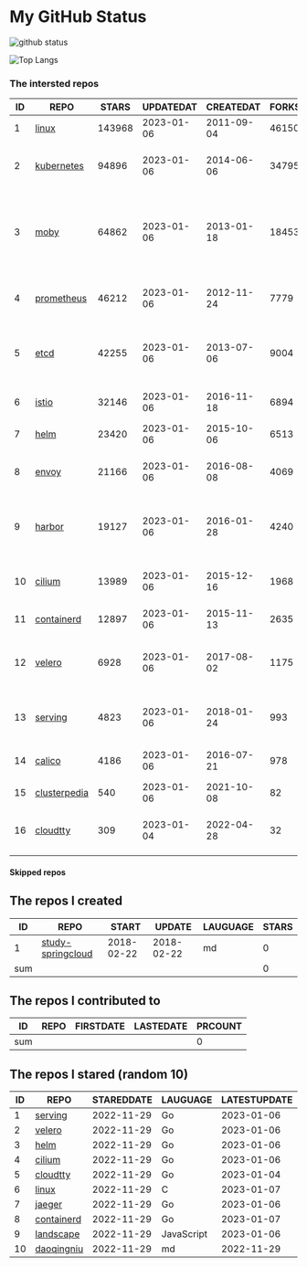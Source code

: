 # My GitHub Status

<img src="https://github-readme-stats-1.yihong0618.vercel.app/api?username=daoqingniu&show_icons=true&&&hide_title=true&count_private=true" alt="github status" />

![Top Langs](https://github-readme-stats-1.yihong0618.vercel.app/api/top-langs/?username=daoqingniu&layout=compact)

<!--START_SECTION:github_repos-->
### The intersted repos
| ID |                              REPO                               | STARS  | UPDATEDAT  | CREATEDAT  | FORKSCOUNT |                                              DESCRIPTIONS                                              |
|----|-----------------------------------------------------------------|--------|------------|------------|------------|--------------------------------------------------------------------------------------------------------|
|  1 | [linux](https://github.com/torvalds/linux)                      | 143968 | 2023-01-06 | 2011-09-04 |      46150 | Linux kernel source tree                                                                               |
|  2 | [kubernetes](https://github.com/kubernetes/kubernetes)          |  94896 | 2023-01-06 | 2014-06-06 |      34795 | Production-Grade Container Scheduling and Management                                                   |
|  3 | [moby](https://github.com/moby/moby)                            |  64862 | 2023-01-06 | 2013-01-18 |      18453 | Moby Project - a collaborative project for the container ecosystem to assemble container-based systems |
|  4 | [prometheus](https://github.com/prometheus/prometheus)          |  46212 | 2023-01-06 | 2012-11-24 |       7779 | The Prometheus monitoring system and time series database.                                             |
|  5 | [etcd](https://github.com/etcd-io/etcd)                         |  42255 | 2023-01-06 | 2013-07-06 |       9004 | Distributed reliable key-value store for the most critical data of a distributed system                |
|  6 | [istio](https://github.com/istio/istio)                         |  32146 | 2023-01-06 | 2016-11-18 |       6894 | Connect, secure, control, and observe services.                                                        |
|  7 | [helm](https://github.com/helm/helm)                            |  23420 | 2023-01-06 | 2015-10-06 |       6513 | The Kubernetes Package Manager                                                                         |
|  8 | [envoy](https://github.com/envoyproxy/envoy)                    |  21166 | 2023-01-06 | 2016-08-08 |       4069 | Cloud-native high-performance edge/middle/service proxy                                                |
|  9 | [harbor](https://github.com/goharbor/harbor)                    |  19127 | 2023-01-06 | 2016-01-28 |       4240 | An open source trusted cloud native registry project that stores, signs, and scans content.            |
| 10 | [cilium](https://github.com/cilium/cilium)                      |  13989 | 2023-01-06 | 2015-12-16 |       1968 | eBPF-based Networking, Security, and Observability                                                     |
| 11 | [containerd](https://github.com/containerd/containerd)          |  12897 | 2023-01-06 | 2015-11-13 |       2635 | An open and reliable container runtime                                                                 |
| 12 | [velero](https://github.com/vmware-tanzu/velero)                |   6928 | 2023-01-06 | 2017-08-02 |       1175 | Backup and migrate Kubernetes applications and their persistent volumes                                |
| 13 | [serving](https://github.com/knative/serving)                   |   4823 | 2023-01-06 | 2018-01-24 |        993 | Kubernetes-based, scale-to-zero, request-driven compute                                                |
| 14 | [calico](https://github.com/projectcalico/calico)               |   4186 | 2023-01-06 | 2016-07-21 |        978 | Cloud native networking and network security                                                           |
| 15 | [clusterpedia](https://github.com/clusterpedia-io/clusterpedia) |    540 | 2023-01-06 | 2021-10-08 |         82 | The Encyclopedia of Kubernetes clusters                                                                |
| 16 | [cloudtty](https://github.com/cloudtty/cloudtty)                |    309 | 2023-01-04 | 2022-04-28 |         32 | A Friendly Kubernetes CloudShell (Web Terminal) !                                                      |



#### Skipped repos
<!--END_SECTION:github_repos-->

<!--START_SECTION:my_github-->
## The repos I created
| ID  |                                 REPO                                 |   START    |   UPDATE   | LAUGUAGE | STARS |
|-----|----------------------------------------------------------------------|------------|------------|----------|-------|
|   1 | [study-springcloud](https://github.com/daoqingniu/study-springcloud) | 2018-02-22 | 2018-02-22 | md       |     0 |
| sum |                                                                      |            |            |          |     0 |

## The repos I contributed to
| ID  | REPO | FIRSTDATE | LASTEDATE | PRCOUNT |
|-----|------|-----------|-----------|---------|
| sum |      |           |           |       0 |

## The repos I stared (random 10)
| ID |                          REPO                          | STAREDDATE |  LAUGUAGE  | LATESTUPDATE |
|----|--------------------------------------------------------|------------|------------|--------------|
|  1 | [serving](https://github.com/knative/serving)          | 2022-11-29 | Go         | 2023-01-06   |
|  2 | [velero](https://github.com/vmware-tanzu/velero)       | 2022-11-29 | Go         | 2023-01-06   |
|  3 | [helm](https://github.com/helm/helm)                   | 2022-11-29 | Go         | 2023-01-06   |
|  4 | [cilium](https://github.com/cilium/cilium)             | 2022-11-29 | Go         | 2023-01-06   |
|  5 | [cloudtty](https://github.com/cloudtty/cloudtty)       | 2022-11-29 | Go         | 2023-01-04   |
|  6 | [linux](https://github.com/torvalds/linux)             | 2022-11-29 | C          | 2023-01-07   |
|  7 | [jaeger](https://github.com/jaegertracing/jaeger)      | 2022-11-29 | Go         | 2023-01-06   |
|  8 | [containerd](https://github.com/containerd/containerd) | 2022-11-29 | Go         | 2023-01-07   |
|  9 | [landscape](https://github.com/cncf/landscape)         | 2022-11-29 | JavaScript | 2023-01-06   |
| 10 | [daoqingniu](https://github.com/daoqingniu/daoqingniu) | 2022-11-29 | md         | 2022-11-29   |

<!--END_SECTION:my_github-->
